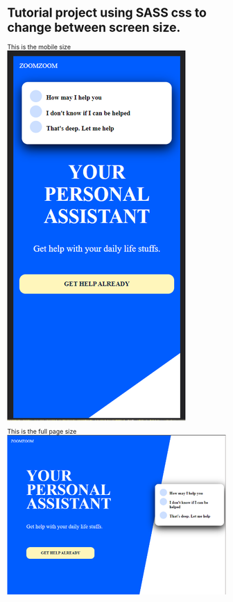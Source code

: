 # Tutorial project using SASS css to change between screen size.

This is the mobile size
![This is the mobile size](./assets/mobile-size.png)


This is the full page size
![This is the browser screen size](./assets/full-page.png)